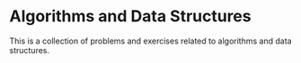 # Algorithms and Data Structures

This is a collection of problems and exercises related to algorithms and data structures.
